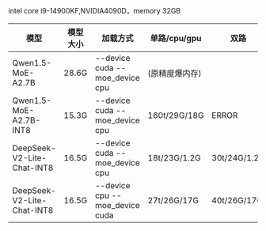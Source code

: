 intel core i9-14900KF,NVIDIA4090D，memory 32GB

| 模型                       | 模型大小 | 加载方式                       | 单路/cpu/gpu   | 双路         | 三路         |
| -------------------------- | -------- | ------------------------------ | -------------- | ------------ | ------------ |
| Qwen1.5-MoE-A2.7B          | 28.6G    | --device cuda --moe_device cpu | (原精度爆内存) |              |              |
| Qwen1.5-MoE-A2.7B-INT8     | 15.3G    | --device cuda --moe_device cpu | 160t/29G/18G   | ERROR        |              |
| DeepSeek-V2-Lite-Chat-INT8 | 16.5G    | --device cuda --moe_device cpu | 18t/23G/1.2G   | 30t/24G/1.2G | 40t/24G/1.2G |
| DeepSeek-V2-Lite-Chat-INT8 | 16.5G    | --device cpu --moe_device cuda | 27t/26G/17G    | 40t/26G/17G  | 45t/26G/18G  |

